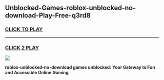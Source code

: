 
## Unblocked-Games-roblox-unblocked-no-download-Play-Free-q3rd8
<h3>
<a href="https://premium76.site?title=roblox-unblocked-no-download&ref=10A">CLICK TO PLAY</a></h3>
<hr>

<h3>
<a href="https://premium76.site?title=roblox-unblocked-no-download&ref=10A">CLICK 2 PLAY</a>
  
</h3>

<a href="https://premium76.site?title=roblox-unblocked-no-download&ref=10A"><img src="https://clearcache.store/games.png"></a>


**roblox-unblocked-no-download games unblocked: Your Gateway to Fun and Accessible Online Gaming**
